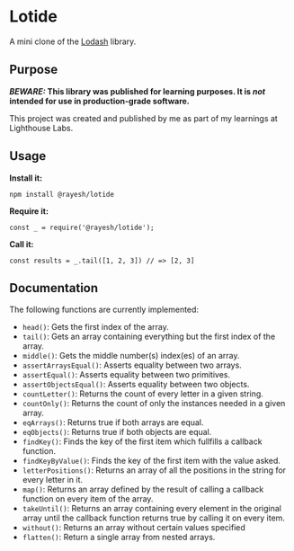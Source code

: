 # Lotide

A mini clone of the [Lodash](https://lodash.com) library.

## Purpose

**_BEWARE:_ This library was published for learning purposes. It is _not_ intended for use in production-grade software.**

This project was created and published by me as part of my learnings at Lighthouse Labs. 

## Usage

**Install it:**

`npm install @rayesh/lotide`

**Require it:**

`const _ = require('@rayesh/lotide');`

**Call it:**

`const results = _.tail([1, 2, 3]) // => [2, 3]`

## Documentation

The following functions are currently implemented:

* `head()`: Gets the first index of the array.
* `tail()`: Gets an array containing everything but the first index of the array.
* `middle()`: Gets the middle number(s) index(es) of an array.
* `assertArraysEqual()`: Asserts equality between two arrays.
* `assertEqual()`: Asserts equality between two primitives.
* `assertObjectsEqual()`: Asserts equality between two objects.
* `countLetter()`: Returns the count of every letter in a given string.
* `countOnly()`:  Returns the count of only the instances needed in a given array. 
* `eqArrays()`: Returns true if both arrays are equal.
* `eqObjects()`: Returns true if both objects are equal.
* `findKey()`: Finds the key of the first item which fullfills a callback function.
* `findKeyByValue()`: Finds the key of the first item with the value asked.
* `letterPositions()`: Returns an array of all the positions in the string for every letter in it.
* `map()`: Returns an array defined by the result of calling a callback function on every item of the array.
* `takeUntil()`: Returns an array containing every element in the original array until the callback function returns true by calling it on every item. 
* `without()`: Returns an array without certain values specified
* `flatten()`: Return a single array from nested arrays.